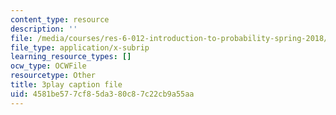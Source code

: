 ```yaml
---
content_type: resource
description: ''
file: /media/courses/res-6-012-introduction-to-probability-spring-2018/4581be577cf85da380c87c22cb9a55aa_FMrYw7sgyxQ.vtt
file_type: application/x-subrip
learning_resource_types: []
ocw_type: OCWFile
resourcetype: Other
title: 3play caption file
uid: 4581be57-7cf8-5da3-80c8-7c22cb9a55aa
---
```

